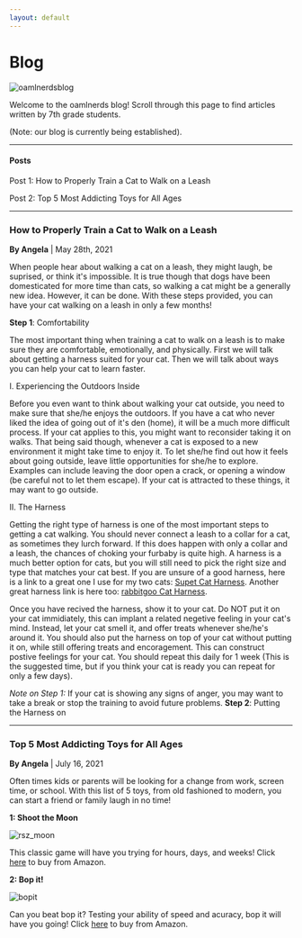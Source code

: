 ```yaml
---
layout: default
---
```


# Blog

![oamlnerdsblog](https://user-images.githubusercontent.com/48270916/118755574-95ae8a80-b815-11eb-90c8-3d259efe6c85.png)

Welcome to the oamlnerds blog! Scroll through this page to find articles written by 7th grade students.

(Note: our blog is currently being established).

* * *

#### Posts


Post 1: How to Properly Train a Cat to Walk on a Leash

Post 2: Top 5 Most Addicting Toys for All Ages

* * * 


### How to Properly Train a Cat to Walk on a Leash

**By Angela** | May 28th, 2021


When people hear about walking a cat on a leash, they might laugh, be suprised, or think it's impossible. It is true though that dogs have been domesticated for more time than cats, so walking a cat might be a generally new idea. However, it can be done. With these steps provided, you can have your cat walking on a leash in only a few months!


**Step 1**: Comfortability


The most important thing when training a cat to walk on a leash is to make sure they are comfortable, emotionally, and physically. First we will talk about getting a harness suited for your cat. Then we will talk about ways you can help your cat to learn faster.


I. Experiencing the Outdoors Inside


Before you even want to think about walking your cat outside, you need to make sure that she/he enjoys the outdoors. If you have a cat who never liked the idea of going out of it's den (home), it will be a much more difficult process. If your cat applies to this, you might want to reconsider taking it on walks. That being said though, whenever a cat is exposed to a new environment it might take time to enjoy it. To let she/he find out how it feels about going outside, leave little opportunities for she/he to explore. Examples can include leaving the door open a crack, or opening a window (be careful not to let them escape). If your cat is attracted to these things, it may want to go outside. 

II. The Harness


Getting the right type of harness is one of the most important steps to getting a cat walking. You should never connect a leash to a collar for a cat, as sometimes they lurch forward. If this does happen with only a collar and a leash, the chances of choking your furbaby is quite high. A harness is a much better option for cats, but you will still need to pick the right size and type that matches your cat best. If you are unsure of a good harness, here is a link to a great one I use for my two cats: <a href="https://www.amazon.com/Harness-Walking-Adjustable-Reflective-Comfort/dp/B07Z666T5N/ref=sr_1_3_sspa?dchild=1&keywords=cat%2Bharness&qid=1622343240&sr=8-3-spons&spLa=ZW5jcnlwdGVkUXVhbGlmaWVyPUFSN0wzWFI0WEVFUUwmZW5jcnlwdGVkSWQ9QTA0MjQ2ODExV1hBRDQwTzIwM0g5JmVuY3J5cHRlZEFkSWQ9QTA2ODA3NzQzS0cyTURDUDE0RzJJJndpZGdldE5hbWU9c3BfYXRmJmFjdGlvbj1jbGlja1JlZGlyZWN0JmRvTm90TG9nQ2xpY2s9dHJ1ZQ&th=1">Supet Cat Harness</a>. Another great harness link is here too: <a href="https://www.amazon.com/Harness-Leash-Walking-Escape-Inches/dp/B07SC7WFQN/ref=sr_1_1?dchild=1&keywords=cat+harness&qid=1622343510&sr=8-1">rabbitgoo Cat Harness</a>.

Once you have recived the harness, show it to your cat. Do NOT put it on your cat immidiately, this can implant a related negetive feeling in your cat's mind. Instead, let your cat smell it, and offer treats whenever she/he's around it. You should also put the harness on top of your cat without putting it on, while still offering treats and encoragement. This can construct postive feelings for your cat. You should repeat this daily for 1 week (This is the suggested time, but if you think your cat is ready you can repeat for only a few days).

*Note on Step 1:* If your cat is showing any signs of anger, you may want to take a break or stop the training to avoid future problems.
**Step 2**: Putting the Harness on



* * *


### Top 5 Most Addicting Toys for All Ages

**By Angela** | July 16, 2021


Often times kids or parents will be looking for a change from work, screen time, or school. With this list of 5 toys, from old fashioned to modern, you can start a friend or family laugh in no time!


**1: Shoot the Moon**

![rsz_moon](https://user-images.githubusercontent.com/48270916/126023733-aaa0a02e-2758-4e8c-94d6-1f093c040502.jpg)

This classic game will have you trying for hours, days, and weeks! Click <a href="https://www.amazon.com/WE-Games-Shoot-Moon-inches/dp/B0009Z3IPK/ref=sr_1_2?dchild=1&keywords=shoot+the+moon&qid=1626491213&sr=8-2">here</a> to buy from Amazon.


**2: Bop it!**

![bopit](https://user-images.githubusercontent.com/48270916/126023813-7f31875e-4159-40ff-a8c6-d60a5af62f3c.jpg)

Can you beat bop it? Testing your ability of speed and acuracy, bop it will have you going! Click <a href="https://www.amazon.com/Hasbro-Gaming-E6393000-BOP-IT/dp/B07M923D3C/ref=sr_1_3?dchild=1&keywords=bop+it&qid=1626492037&sr=8-3">here</a> to buy from Amazon.
